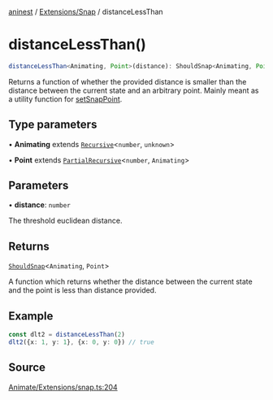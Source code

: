 [aninest](../../../index.md) / [Extensions/Snap](../index.md) / distanceLessThan

# distanceLessThan()

```ts
distanceLessThan<Animating, Point>(distance): ShouldSnap<Animating, Point>
```

Returns a function of whether the provided distance is smaller than the distance between the current state and an arbitrary point.
Mainly meant as a utility function for [setSnapPoint](setSnapPoint.md).

## Type parameters

• **Animating** extends [`Recursive`](../../../RecursiveHelpers/type-aliases/Recursive.md)\<`number`, `unknown`\>

• **Point** extends [`PartialRecursive`](../../../RecursiveHelpers/type-aliases/PartialRecursive.md)\<`number`, `Animating`\>

## Parameters

• **distance**: `number`

The threshold euclidean distance.

## Returns

[`ShouldSnap`](../type-aliases/ShouldSnap.md)\<`Animating`, `Point`\>

A function which returns whether the distance between the 
current state and the point is less than distance provided.

## Example

```ts
const dlt2 = distanceLessThan(2)
dlt2({x: 1, y: 1}, {x: 0, y: 0}) // true
```

## Source

[Animate/Extensions/snap.ts:204](https://github.com/zphrs/aninest/blob/60918f7/src/Animate/Extensions/snap.ts#L204)

